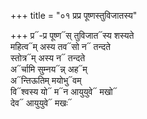 +++
title = "०१ प्रप्र पूष्णस्तुविजातस्य"

+++
प्र᳓-प्र पूष्ण᳓स् तुविजात᳓स्य शस्यते  
महित्व᳓म् अस्य तव᳓सो न᳓ तन्दते  
स्तोत्र᳓म् अस्य न᳓ तन्दते  
अ᳓र्चामि सुम्नय᳓न्न् अह᳓म्  
अ᳓न्तिऊतिम् मयोभु᳓वम्  
वि᳓श्वस्य यो᳓ म᳓न आयुयुवे᳓ मखो᳓  
देव᳓ आयुयुवे᳓ मखः᳓